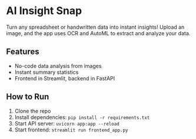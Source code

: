 # AI Insight Snap

Turn any spreadsheet or handwritten data into instant insights! Upload an image, and the app uses OCR and AutoML to extract and analyze your data.

## Features
- No-code data analysis from images
- Instant summary statistics
- Frontend in Streamlit, backend in FastAPI

## How to Run
1. Clone the repo
2. Install dependencies: `pip install -r requirements.txt`
3. Start API server: `uvicorn app:app --reload`
4. Start frontend: `streamlit run frontend_app.py`
